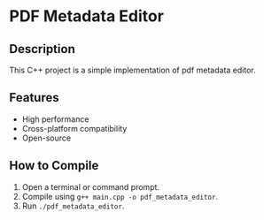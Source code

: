# PDF Metadata Editor

## Description
This C++ project is a simple implementation of pdf metadata editor.

## Features
- High performance
- Cross-platform compatibility
- Open-source

## How to Compile
1. Open a terminal or command prompt.
2. Compile using `g++ main.cpp -o pdf_metadata_editor`.
3. Run `./pdf_metadata_editor`.